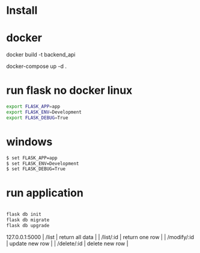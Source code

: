 # Install 

# docker 
docker build -t backend_api

docker-compose up -d .

# run flask no docker linux
```sh
export FLASK_APP=app
export FLASK_ENV=Development
export FLASK_DEBUG=True
```

# windows
```sh
$ set FLASK_APP=app
$ set FLASK_ENV=Development
$ set FLASK_DEBUG=True
```
# run application
```sh

flask db init
flask db migrate
flask db upgrade
```
127.0.0.1:5000
| /list | return all data |
| /list/:id | return one row |
| /modify/:id | update new row |
| /delete/:id | delete new row |
